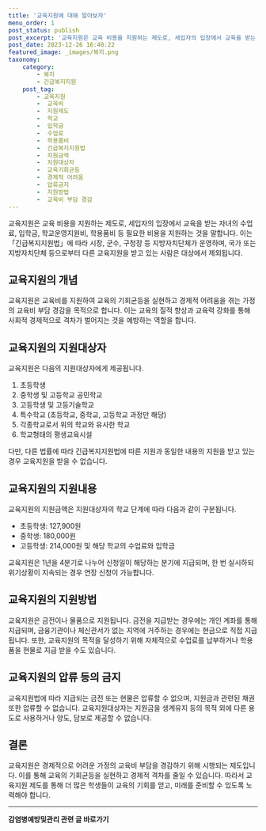 ```yaml
---
title: '교육지원에 대해 알아보자'
menu_order: 1
post_status: publish
post_excerpt: '교육지원은 교육 비용을 지원하는 제도로, 세입자의 입장에서 교육을 받는 자녀의 수업료, 입학금, 학교운영지원비, 학용품비 등 필요한 비용을 지원하는 것을 말합니다. 이는  긴급복지지원법 에 따라 시장, 군수, 구청장 등 지방자치단체가 운영하며, 국가 또는 지방자치단체 등으로부터 다른 교육지원을 받고 있는 사람은 대상에서 제외됩니다.'
post_date: 2023-12-26 16:40:22
featured_image: _images/복지.png
taxonomy:
    category:
        - 복지
        - 긴급복지지원
    post_tag:
        - 교육지원
        -  교육비
        -  지원제도
        -  학교
        -  입학금
        -  수업료
        -  학용품비
        -  긴급복지지원법
        -  지원금액
        -  지원대상자
        -  교육기회균등
        -  경제적 어려움
        -  압류금지
        -  지원방법
        -  교육비 부담 경감
---
```



교육지원은 교육 비용을 지원하는 제도로, 세입자의 입장에서 교육을 받는 자녀의 수업료, 입학금, 학교운영지원비, 학용품비 등 필요한 비용을 지원하는 것을 말합니다. 이는 「긴급복지지원법」에 따라 시장, 군수, 구청장 등 지방자치단체가 운영하며, 국가 또는 지방자치단체 등으로부터 다른 교육지원을 받고 있는 사람은 대상에서 제외됩니다.

## 교육지원의 개념
교육지원은 교육비를 지원하여 교육의 기회균등을 실현하고 경제적 어려움을 겪는 가정의 교육비 부담 경감을 목적으로 합니다. 이는 교육의 질적 향상과 교육력 강화를 통해 사회적 경제적으로 격차가 벌어지는 것을 예방하는 역할을 합니다.

## 교육지원의 지원대상자
교육지원은 다음의 지원대상자에게 제공됩니다.

1. 초등학생
2. 중학생 및 고등학교 공민학교
3. 고등학생 및 고등기술학교
4. 특수학교 (초등학교, 중학교, 고등학교 과정만 해당)
5. 각종학교로서 위의 학교와 유사한 학교
6. 학교형태의 평생교육시설

다만, 다른 법률에 따라 긴급복지지원법에 따른 지원과 동일한 내용의 지원을 받고 있는 경우 교육지원을 받을 수 없습니다.

## 교육지원의 지원내용
교육지원의 지원금액은 지원대상자의 학교 단계에 따라 다음과 같이 구분됩니다.

- 초등학생: 127,900원
- 중학생: 180,000원
- 고등학생: 214,000원 및 해당 학교의 수업료와 입학금

교육지원은 1년을 4분기로 나누어 신청일이 해당하는 분기에 지급되며, 한 번 실시하되 위기상황이 지속되는 경우 연장 신청이 가능합니다.

## 교육지원의 지원방법
교육지원은 금전이나 물품으로 지원됩니다. 금전을 지급받는 경우에는 개인 계좌를 통해 지급되며, 금융기관이나 체신관서가 없는 지역에 거주하는 경우에는 현금으로 직접 지급됩니다. 또한, 교육지원의 목적을 달성하기 위해 자체적으로 수업료를 납부하거나 학용품을 현물로 지급 받을 수도 있습니다.

## 교육지원의 압류 등의 금지
교육지원법에 따라 지급되는 금전 또는 현물은 압류할 수 없으며, 지원금과 관련된 채권 또한 압류할 수 없습니다. 교육지원대상자는 지원금을 생계유지 등의 목적 외에 다른 용도로 사용하거나 양도, 담보로 제공할 수 없습니다.

## 결론
교육지원은 경제적으로 어려운 가정의 교육비 부담을 경감하기 위해 시행되는 제도입니다. 이를 통해 교육의 기회균등을 실현하고 경제적 격차를 줄일 수 있습니다. 따라서 교육지원 제도를 통해 더 많은 학생들이 교육의 기회를 얻고, 미래를 준비할 수 있도록 노력해야 합니다.
<!-- wp:separator -->
<hr class="wp-block-separator has-alpha-channel-opacity"/>
<!-- /wp:separator -->

<!-- wp:group {"backgroundColor":"base","layout":{"type":"constrained"}} -->
<div class="wp-block-group has-base-background-color has-background"><!-- wp:paragraph {"align":"center","fontSize":"medium"} -->
<p class="has-text-align-center has-large-font-size"><strong>감염병예방및관리 관련 글 바로가기</strong></p>
<!-- /wp:paragraph -->


<!-- wp:latest-posts
{"categories":[{"id":14664,"count":19,"description":"","link":"https://uknowlaw.com/category/%ea%b0%90%ec%97%bc%eb%b3%91%ec%98%88%eb%b0%a9%eb%b0%8f%ea%b4%80%eb%a6%ac/","name":"감염병예방및관리","slug":"감염병예방및관리","taxonomy":"category","parent":0,"meta":[],"_links":{"self":[{"href":"https://uknowlaw.com/wp-json/wp/v2/categories/14664"}],"collection":[{"href":"https://uknowlaw.com/wp-json/wp/v2/categories"}],"about":[{"href":"https://uknowlaw.com/wp-json/wp/v2/taxonomies/category"}],"wp:post_type":[{"href":"https://uknowlaw.com/wp-json/wp/v2/posts?categories=14664"}],"curies":[{"name":"wp","href":"https://api.w.org/{rel}","templated":true}]}}],"postsToShow":100,"excerptLength":28,"postLayout":"grid","columns":2,"featuredImageAlign":"left","featuredImageSizeSlug":"large","fontSize":"small"} /--></div>
<!-- /wp:group -->